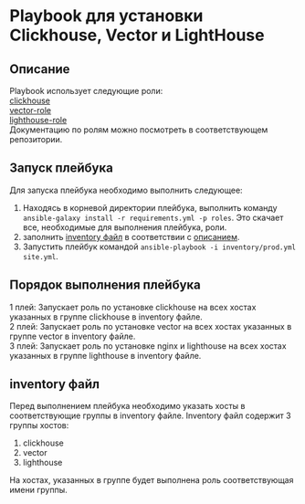 # Playbook для установки Clickhouse, Vector и LightHouse
## Описание
Playbook использует следующие роли:  
[clickhouse](https://github.com/AlexeySetevoi/ansible-clickhouse)  
[vector-role](https://github.com/Orlov-Pavel/vector-role)  
[lighthouse-role](https://github.com/Orlov-Pavel/lighthouse-role)  
Документацию по ролям можно посмотреть в соответствующем репозитории.

## Запуск плейбука
Для запуска плейбука необходимо выполнить следующее:
1. Находясь в корневой директории плейбука, выполнить команду ```ansible-galaxy install -r requirements.yml -p roles```. Это скачает все, необходимые для выполнения плейбука, роли.
2. заполнить [inventory файл](./inventory/prod.yml) в соответствии с [описанием](#inventory-файл).
3. Запустить плейбук командой ```ansible-playbook -i inventory/prod.yml site.yml```.

## Порядок выполнения плейбука
1 плей: Запускает роль по установке сlickhouse на всех хостах указанных в группе clickhouse в inventory файле.  
2 плей: Запускает роль по установке vector на всех хостах указанных в группе vector в inventory файле.  
3 плей: Запускает роль по установке nginx и lighthouse на всех хостах указанных в группе lighthouse в inventory файле.

## inventory файл
Перед выполнением плейбука необходимо указать хосты в соответствующие группы в inventory файле.
Inventory файл содержит 3 группы хостов:
1. clickhouse
2. vector
3. lighthouse

На хостах, указанных в группе будет выполнена роль соответствующая имени группы.